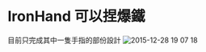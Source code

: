 # IronHand 可以捏爆鐵
目前只完成其中一隻手指的部份設計
![2015-12-28 19 07 18](https://cloud.githubusercontent.com/assets/12403337/12017920/994aeadc-ad97-11e5-8530-cd7fb4ab9b38.png)
